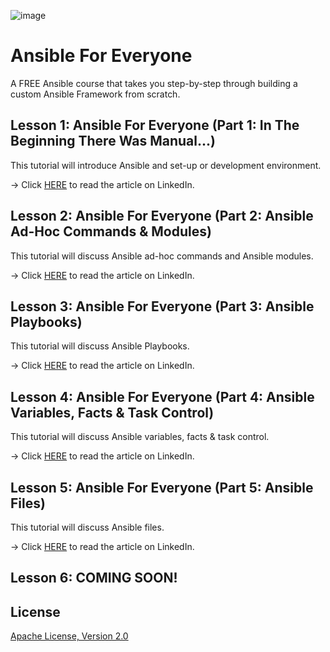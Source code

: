 ![image](https://github.com/mytechnotalent/Ansible-For-Everyone/blob/main/Ansible%20For%20Everyone.png?raw=true)

# Ansible For Everyone
A FREE Ansible course that takes you step-by-step through building a custom Ansible Framework from scratch.

## Lesson 1: Ansible For Everyone (Part 1: In The Beginning There Was Manual...)
This tutorial will introduce Ansible and set-up or development environment.

-> Click [HERE](https://www.linkedin.com/pulse/lesson-1-ansible-everyone-part-beginning-manual-kevin-thomas/) to read the article on LinkedIn.

## Lesson 2: Ansible For Everyone (Part 2: Ansible Ad-Hoc Commands & Modules)
This tutorial will discuss Ansible ad-hoc commands and Ansible modules.

-> Click [HERE](https://www.linkedin.com/pulse/ansible-everyone-part-2-ad-hoc-commands-modules-kevin-thomas/) to read the article on LinkedIn.

## Lesson 3: Ansible For Everyone (Part 3: Ansible Playbooks)
This tutorial will discuss Ansible Playbooks.

-> Click [HERE](https://www.linkedin.com/pulse/ansible-everyone-part-3-playbooks-kevin-thomas/) to read the article on LinkedIn.

## Lesson 4: Ansible For Everyone (Part 4: Ansible Variables, Facts & Task Control)
This tutorial will discuss Ansible variables, facts & task control.

-> Click [HERE](https://www.linkedin.com/pulse/ansible-everyone-part-4-variables-facts-task-control-kevin-thomas/) to read the article on LinkedIn.

## Lesson 5: Ansible For Everyone (Part 5: Ansible Files)
This tutorial will discuss Ansible files.

-> Click [HERE](https://www.linkedin.com/pulse/ansible-everyone-part-5-files-kevin-thomas/) to read the article on LinkedIn.

## Lesson 6: COMING SOON!

## License
[Apache License, Version 2.0](https://www.apache.org/licenses/LICENSE-2.0)
